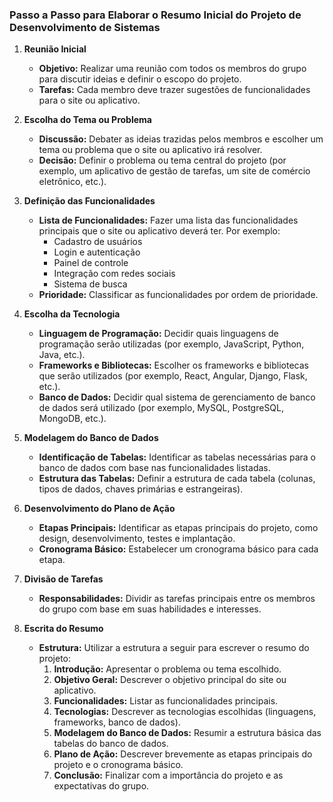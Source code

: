 ### Passo a Passo para Elaborar o Resumo Inicial do Projeto de Desenvolvimento de Sistemas

1. **Reunião Inicial**
   - **Objetivo:** Realizar uma reunião com todos os membros do grupo para discutir ideias e definir o escopo do projeto.
   - **Tarefas:** Cada membro deve trazer sugestões de funcionalidades para o site ou aplicativo.

2. **Escolha do Tema ou Problema**
   - **Discussão:** Debater as ideias trazidas pelos membros e escolher um tema ou problema que o site ou aplicativo irá resolver.
   - **Decisão:** Definir o problema ou tema central do projeto (por exemplo, um aplicativo de gestão de tarefas, um site de comércio eletrônico, etc.).

3. **Definição das Funcionalidades**
   - **Lista de Funcionalidades:** Fazer uma lista das funcionalidades principais que o site ou aplicativo deverá ter. Por exemplo:
     - Cadastro de usuários
     - Login e autenticação
     - Painel de controle
     - Integração com redes sociais
     - Sistema de busca
   - **Prioridade:** Classificar as funcionalidades por ordem de prioridade.

4. **Escolha da Tecnologia**
   - **Linguagem de Programação:** Decidir quais linguagens de programação serão utilizadas (por exemplo, JavaScript, Python, Java, etc.).
   - **Frameworks e Bibliotecas:** Escolher os frameworks e bibliotecas que serão utilizados (por exemplo, React, Angular, Django, Flask, etc.).
   - **Banco de Dados:** Decidir qual sistema de gerenciamento de banco de dados será utilizado (por exemplo, MySQL, PostgreSQL, MongoDB, etc.).

5. **Modelagem do Banco de Dados**
   - **Identificação de Tabelas:** Identificar as tabelas necessárias para o banco de dados com base nas funcionalidades listadas.
   - **Estrutura das Tabelas:** Definir a estrutura de cada tabela (colunas, tipos de dados, chaves primárias e estrangeiras).

6. **Desenvolvimento do Plano de Ação**
   - **Etapas Principais:** Identificar as etapas principais do projeto, como design, desenvolvimento, testes e implantação.
   - **Cronograma Básico:** Estabelecer um cronograma básico para cada etapa.

7. **Divisão de Tarefas**
   - **Responsabilidades:** Dividir as tarefas principais entre os membros do grupo com base em suas habilidades e interesses.

8. **Escrita do Resumo**
   - **Estrutura:** Utilizar a estrutura a seguir para escrever o resumo do projeto:
     1. **Introdução:** Apresentar o problema ou tema escolhido.
     2. **Objetivo Geral:** Descrever o objetivo principal do site ou aplicativo.
     3. **Funcionalidades:** Listar as funcionalidades principais.
     4. **Tecnologias:** Descrever as tecnologias escolhidas (linguagens, frameworks, banco de dados).
     5. **Modelagem do Banco de Dados:** Resumir a estrutura básica das tabelas do banco de dados.
     6. **Plano de Ação:** Descrever brevemente as etapas principais do projeto e o cronograma básico.
     7. **Conclusão:** Finalizar com a importância do projeto e as expectativas do grupo.
